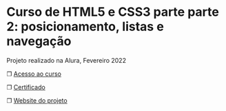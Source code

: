 # Curso de HTML5 e CSS3 parte parte 2: posicionamento, listas e navegação 

Projeto realizado na Alura, Fevereiro 2022

❐ [Acesso ao curso](https://cursos.alura.com.br/course/html5-css3-posicionamento-listas-navegacao)

❐  [Certificado](https://cursos.alura.com.br/certificate/2de9b124-8e3d-4a0f-9614-aa211fb9b1d5)

❐ [Website do projeto](https://dcampos90.github.io/alura_HTML5.CSS3.parte-2/) 
